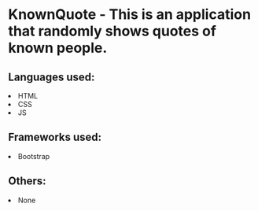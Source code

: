 # KnownQuote - This is an application that randomly shows quotes of known people.
<h2>Languages used:</h2>
<li>HTML</li>
<li>CSS</li>
<li>JS</li>

<h2>Frameworks used:</h2>
<li>Bootstrap</li>

<h2>Others:</h2>
<li>None</li>
